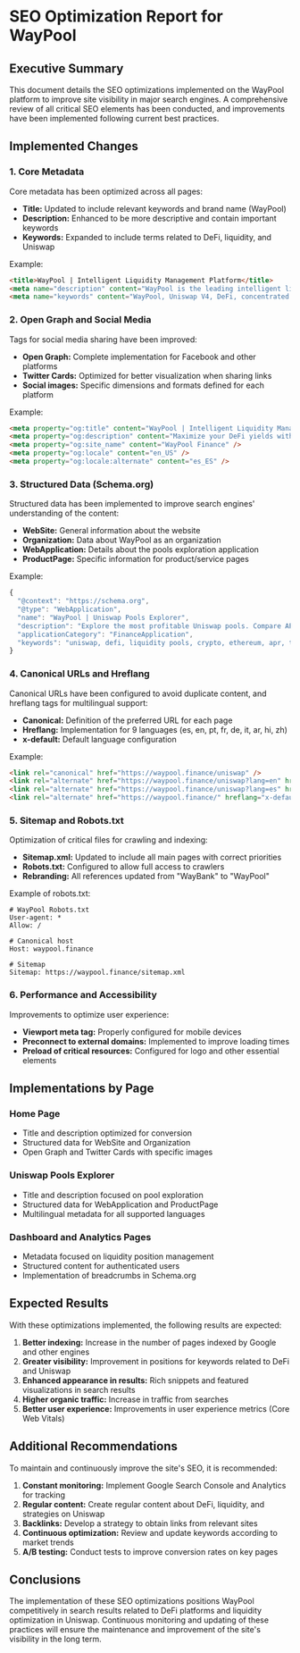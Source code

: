 # SEO Optimization Report for WayPool

## Executive Summary

This document details the SEO optimizations implemented on the WayPool platform to improve site visibility in major search engines. A comprehensive review of all critical SEO elements has been conducted, and improvements have been implemented following current best practices.

## Implemented Changes

### 1. Core Metadata

Core metadata has been optimized across all pages:

- **Title:** Updated to include relevant keywords and brand name (WayPool)
- **Description:** Enhanced to be more descriptive and contain important keywords
- **Keywords:** Expanded to include terms related to DeFi, liquidity, and Uniswap

Example:
```html
<title>WayPool | Intelligent Liquidity Management Platform</title>
<meta name="description" content="WayPool is the leading intelligent liquidity management platform for Uniswap that minimizes impermanent loss and maximizes DeFi yields." />
<meta name="keywords" content="WayPool, Uniswap V4, DeFi, concentrated liquidity, decentralized finance, crypto, blockchain, yield farming, APR, TVL, optimization" />
```

### 2. Open Graph and Social Media

Tags for social media sharing have been improved:

- **Open Graph:** Complete implementation for Facebook and other platforms
- **Twitter Cards:** Optimized for better visualization when sharing links
- **Social images:** Specific dimensions and formats defined for each platform

Example:
```html
<meta property="og:title" content="WayPool | Intelligent Liquidity Management Platform" />
<meta property="og:description" content="Maximize your DeFi yields with optimized liquidity positions. The most advanced platform for Uniswap V3 and V4." />
<meta property="og:site_name" content="WayPool Finance" />
<meta property="og:locale" content="en_US" />
<meta property="og:locale:alternate" content="es_ES" />
```

### 3. Structured Data (Schema.org)

Structured data has been implemented to improve search engines' understanding of the content:

- **WebSite:** General information about the website
- **Organization:** Data about WayPool as an organization
- **WebApplication:** Details about the pools exploration application
- **ProductPage:** Specific information for product/service pages

Example:
```javascript
{
  "@context": "https://schema.org",
  "@type": "WebApplication",
  "name": "WayPool | Uniswap Pools Explorer",
  "description": "Explore the most profitable Uniswap pools. Compare APR, TVL, and volume in real-time.",
  "applicationCategory": "FinanceApplication",
  "keywords": "uniswap, defi, liquidity pools, crypto, ethereum, apr, tvl, tokens, blockchain, finance"
}
```

### 4. Canonical URLs and Hreflang

Canonical URLs have been configured to avoid duplicate content, and hreflang tags for multilingual support:

- **Canonical:** Definition of the preferred URL for each page
- **Hreflang:** Implementation for 9 languages (es, en, pt, fr, de, it, ar, hi, zh)
- **x-default:** Default language configuration

Example:
```html
<link rel="canonical" href="https://waypool.finance/uniswap" />
<link rel="alternate" href="https://waypool.finance/uniswap?lang=en" hreflang="en" />
<link rel="alternate" href="https://waypool.finance/uniswap?lang=es" hreflang="es" />
<link rel="alternate" href="https://waypool.finance/" hreflang="x-default" />
```

### 5. Sitemap and Robots.txt

Optimization of critical files for crawling and indexing:

- **Sitemap.xml:** Updated to include all main pages with correct priorities
- **Robots.txt:** Configured to allow full access to crawlers
- **Rebranding:** All references updated from "WayBank" to "WayPool"

Example of robots.txt:
```
# WayPool Robots.txt
User-agent: *
Allow: /

# Canonical host
Host: waypool.finance

# Sitemap
Sitemap: https://waypool.finance/sitemap.xml
```

### 6. Performance and Accessibility

Improvements to optimize user experience:

- **Viewport meta tag:** Properly configured for mobile devices
- **Preconnect to external domains:** Implemented to improve loading times
- **Preload of critical resources:** Configured for logo and other essential elements

## Implementations by Page

### Home Page

- Title and description optimized for conversion
- Structured data for WebSite and Organization
- Open Graph and Twitter Cards with specific images

### Uniswap Pools Explorer

- Title and description focused on pool exploration
- Structured data for WebApplication and ProductPage
- Multilingual metadata for all supported languages

### Dashboard and Analytics Pages

- Metadata focused on liquidity position management
- Structured content for authenticated users
- Implementation of breadcrumbs in Schema.org

## Expected Results

With these optimizations implemented, the following results are expected:

1. **Better indexing:** Increase in the number of pages indexed by Google and other engines
2. **Greater visibility:** Improvement in positions for keywords related to DeFi and Uniswap
3. **Enhanced appearance in results:** Rich snippets and featured visualizations in search results
4. **Higher organic traffic:** Increase in traffic from searches
5. **Better user experience:** Improvements in user experience metrics (Core Web Vitals)

## Additional Recommendations

To maintain and continuously improve the site's SEO, it is recommended:

1. **Constant monitoring:** Implement Google Search Console and Analytics for tracking
2. **Regular content:** Create regular content about DeFi, liquidity, and strategies on Uniswap
3. **Backlinks:** Develop a strategy to obtain links from relevant sites
4. **Continuous optimization:** Review and update keywords according to market trends
5. **A/B testing:** Conduct tests to improve conversion rates on key pages

## Conclusions

The implementation of these SEO optimizations positions WayPool competitively in search results related to DeFi platforms and liquidity optimization in Uniswap. Continuous monitoring and updating of these practices will ensure the maintenance and improvement of the site's visibility in the long term.